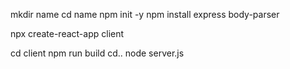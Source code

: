 mkdir name
cd name
npm init -y
npm install express body-parser

npx create-react-app client

cd client 
npm run build
cd..
node server.js

